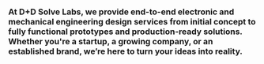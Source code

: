### At D+D Solve Labs, we provide end-to-end electronic and mechanical engineering design services from initial concept to fully functional prototypes and production-ready solutions. Whether you're a startup, a growing company, or an established brand, we’re here to turn your ideas into reality.
